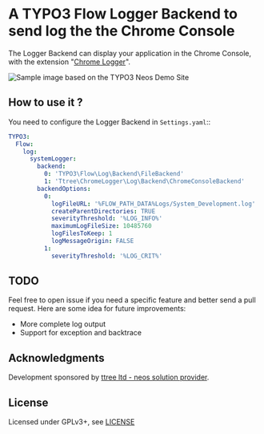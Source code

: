 A TYPO3 Flow Logger Backend to send log the the Chrome Console
==============================================================

The Logger Backend can display your application in the Chrome Console, with the extension "[Chrome Logger](http://craig.is/writing/chrome-logger)".

![Sample image based on the TYPO3 Neos Demo Site](https://dl.dropboxusercontent.com/s/s41213dfjnscsu5/2015-01-20%20at%2019.33%202x.png?dl=0)

How to use it ?
---------------

You need to configure the Logger Backend in ``Settings.yaml``::

```yaml
TYPO3:
  Flow:
    log:
      systemLogger:
        backend:
          0: 'TYPO3\Flow\Log\Backend\FileBackend'
          1: 'Ttree\ChromeLogger\Log\Backend\ChromeConsoleBackend'
        backendOptions:
          0:
            logFileURL: '%FLOW_PATH_DATA%Logs/System_Development.log'
            createParentDirectories: TRUE
            severityThreshold: '%LOG_INFO%'
            maximumLogFileSize: 10485760
            logFilesToKeep: 1
            logMessageOrigin: FALSE
          1:
            severityThreshold: '%LOG_CRIT%'
```

TODO
----

Feel free to open issue if you need a specific feature and better send a pull request. Here are some idea for future 
improvements:

* More complete log output
* Support for exception and backtrace
	
Acknowledgments
---------------

Development sponsored by [ttree ltd - neos solution provider](http://ttree.ch).

License
-------

Licensed under GPLv3+, see [LICENSE](LICENSE)